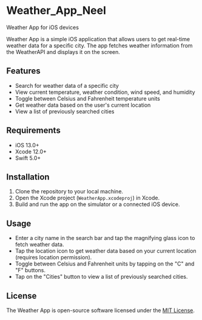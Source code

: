 # Weather_App_Neel
 Weather App for iOS devices

Weather App is a simple iOS application that allows users to get real-time weather data for a specific city. The app fetches weather information from the WeatherAPI and displays it on the screen.

## Features

- Search for weather data of a specific city
- View current temperature, weather condition, wind speed, and humidity
- Toggle between Celsius and Fahrenheit temperature units
- Get weather data based on the user's current location
- View a list of previously searched cities

## Requirements

- iOS 13.0+
- Xcode 12.0+
- Swift 5.0+

## Installation

1. Clone the repository to your local machine.
2. Open the Xcode project (`WeatherApp.xcodeproj`) in Xcode.
3. Build and run the app on the simulator or a connected iOS device.

## Usage

- Enter a city name in the search bar and tap the magnifying glass icon to fetch weather data.
- Tap the location icon to get weather data based on your current location (requires location permission).
- Toggle between Celsius and Fahrenheit units by tapping on the "C" and "F" buttons.
- Tap on the "Cities" button to view a list of previously searched cities.

## License

The Weather App is open-source software licensed under the [MIT License](LICENSE).
